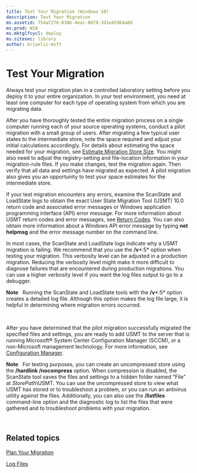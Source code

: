 ```yaml
---
title: Test Your Migration (Windows 10)
description: Test Your Migration
ms.assetid: 754af276-8386-4eac-8079-3d1e45964a0d
ms.prod: W10
ms.mktglfcycl: deploy
ms.sitesec: library
author: brianlic-msft
---
```


# Test Your Migration


Always test your migration plan in a controlled laboratory setting before you deploy it to your entire organization. In your test environment, you need at least one computer for each type of operating system from which you are migrating data.

After you have thoroughly tested the entire migration process on a single computer running each of your source operating systems, conduct a pilot migration with a small group of users. After migrating a few typical user states to the intermediate store, note the space required and adjust your initial calculations accordingly. For details about estimating the space needed for your migration, see [Estimate Migration Store Size](estimate-migration-store-size-usmt-win7-usmt-win8.md). You might also need to adjust the registry-setting and file-location information in your migration-rule files. If you make changes, test the migration again. Then verify that all data and settings have migrated as expected. A pilot migration also gives you an opportunity to test your space estimates for the intermediate store.

If your test migration encounters any errors, examine the ScanState and LoadState logs to obtain the exact User State Migration Tool (USMT) 10.0 return code and associated error messages or Windows application programming interface (API) error message. For more information about USMT return codes and error messages, see [Return Codes](return-codes-usmt-win8.md). You can also obtain more information about a Windows API error message by typing **net helpmsg** and the error message number on the command line.

In most cases, the ScanState and LoadState logs indicate why a USMT migration is failing. We recommend that you use the **/v***:5* option when testing your migration. This verbosity level can be adjusted in a production migration. Reducing the verbosity level might make it more difficult to diagnose failures that are encountered during production migrations. You can use a higher verbosity level if you want the log files output to go to a debugger.

**Note**  
Running the ScanState and LoadState tools with the **/v***:5* option creates a detailed log file. Although this option makes the log file large, it is helpful in determining where migration errors occurred.

 

After you have determined that the pilot migration successfully migrated the specified files and settings, you are ready to add USMT to the server that is running Microsoft® System Center Configuration Manager (SCCM), or a non-Microsoft management technology. For more information, see [Configuration Manager](http://go.microsoft.com/fwlink/p/?LinkId=140246).

**Note**  
For testing purposes, you can create an uncompressed store using the **/hardlink /nocompress** option. When compression is disabled, the ScanState tool saves the files and settings to a hidden folder named "File" at *StorePath*\\USMT. You can use the uncompressed store to view what USMT has stored or to troubleshoot a problem, or you can run an antivirus utility against the files. Additionally, you can also use the **/listfiles** command-line option and the diagnostic log to list the files that were gathered and to troubleshoot problems with your migration.

 

## Related topics


[Plan Your Migration](plan-your-migration-usmt-win7-usmt-win8.md)

[Log Files](log-files-usmt-win7-usmt-win8.md)

 

 






